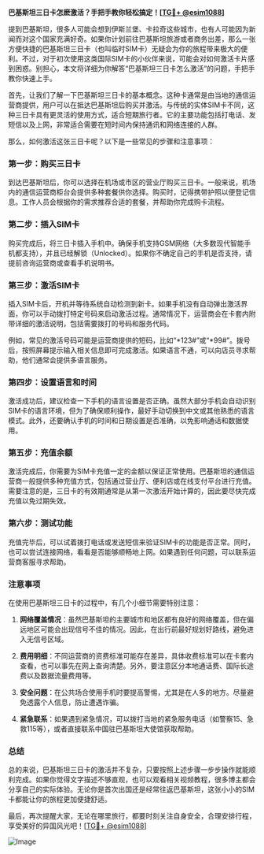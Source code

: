 **巴基斯坦三日卡怎麽激活？手把手教你轻松搞定！[[TG💪+ @esim1088](https://t.me/s/esim1088)]**

提到巴基斯坦，很多人可能会想到伊斯兰堡、卡拉奇这些城市，也有人可能因为新闻而对这个国家充满好奇。如果你计划前往巴基斯坦旅游或者商务出差，那么一张方便快捷的巴基斯坦三日卡（也叫临时SIM卡）无疑会为你的旅程带来极大的便利。不过，对于初次使用这类国际SIM卡的小伙伴来说，可能会对如何激活卡片感到困惑。别担心，本文将详细为你解答“巴基斯坦三日卡怎么激活”的问题，手把手教你快速上手。

首先，让我们了解一下巴基斯坦三日卡的基本概念。这种卡通常是由当地的通信运营商提供，用户可以在抵达巴基斯坦后购买并激活。与传统的实体SIM卡不同，这种三日卡具有更灵活的使用方式，适合短期旅行者。它的主要功能包括打电话、发短信以及上网，非常适合需要在短时间内保持通讯和网络连接的人群。

那么，如何激活这张三日卡呢？以下是一些常见的步骤和注意事项：

### **第一步：购买三日卡**
到达巴基斯坦后，你可以选择在机场或市区的营业厅购买三日卡。一般来说，机场内的通信运营商柜台会提供多种套餐供你选择。购买时，记得携带护照以便登记信息。工作人员会根据你的需求推荐合适的套餐，并帮助你完成购卡流程。

### **第二步：插入SIM卡**
购买完成后，将三日卡插入手机中。确保手机支持GSM网络（大多数现代智能手机都支持），并且已经解锁（Unlocked）。如果你不确定自己的手机是否支持，请提前咨询运营商或查看手机说明书。

### **第三步：激活SIM卡**
插入SIM卡后，开机并等待系统自动检测到新卡。如果手机没有自动弹出激活界面，你可以手动拨打特定号码来启动激活过程。通常情况下，运营商会在卡套内附带详细的激活说明，包括需要拨打的号码和服务代码。

例如，常见的激活号码可能是运营商提供的短码，比如“*123#”或“*99#”。拨号后，按照屏幕提示输入相关信息即可完成激活。如果语言不通，可以向店员寻求帮助，他们通常会提供多语言服务。

### **第四步：设置语言和时间**
激活成功后，建议检查一下手机的语言设置是否正确。虽然大部分手机会自动识别SIM卡的语言环境，但为了确保顺利操作，最好手动切换到中文或其他熟悉的语言模式。此外，还要确认手机的时间和日期设置是否准确，以免影响通话和数据使用。

### **第五步：充值余额**
激活完成后，你需要为SIM卡充值一定的金额以保证正常使用。巴基斯坦的通信运营商一般提供多种充值方式，包括通过营业厅、便利店或在线支付平台进行充值。需要注意的是，三日卡的有效期通常是从第一次激活开始计算的，因此要尽快完成充值以免过期失效。

### **第六步：测试功能**
充值完毕后，可以试着拨打电话或发送短信来验证SIM卡的功能是否正常。同时，也可以尝试连接网络，看看是否能够顺畅地上网。如果遇到任何问题，可以联系运营商客服寻求帮助。

### **注意事项**
在使用巴基斯坦三日卡的过程中，有几个小细节需要特别注意：

1. **网络覆盖情况**：虽然巴基斯坦的主要城市和地区都有良好的网络覆盖，但在偏远地区可能会出现信号不佳的情况。因此，在出行前最好规划好路线，避免进入无信号区域。
   
2. **费用明细**：不同运营商的资费标准可能存在差异，具体收费标准可以在卡套内查看，也可以事先在网上查询清楚。另外，要注意区分本地通话费、国际长途费以及数据流量费用等。

3. **安全问题**：在公共场合使用手机时要提高警惕，尤其是在人多的地方。尽量避免透露个人信息，防止遭遇诈骗。

4. **紧急联系**：如果遇到紧急情况，可以拨打当地的紧急服务电话（如警察15、急救115等），或者直接联系中国驻巴基斯坦大使馆获取帮助。

### **总结**
总的来说，巴基斯坦三日卡的激活并不复杂，只要按照上述步骤一步步操作就能顺利完成。如果你觉得文字描述不够直观，也可以观看相关视频教程，很多博主都会分享自己的实际体验。无论你是首次出国还是经常往返巴基斯坦，这张小小的SIM卡都能让你的旅程更加便捷舒适。

最后，再次提醒大家，无论在哪里旅行，都要时刻关注自身安全，合理安排行程，享受美好的异国风光吧！[[TG💪+ @esim1088](https://t.me/s/esim1088)]

![Image](https://i.postimg.cc/4NQfJmqS/Snipaste-2025-05-13-00-14-12.png)